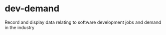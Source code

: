 # dev-demand

Record and display data relating to software development jobs and demand in the industry
